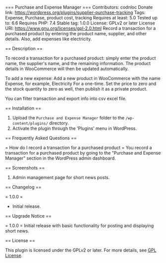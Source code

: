 === Purchase and Expense Manager ===
Contributors: codnloc
Donate link: https://wordpress.org/plugins/supplier-purchase-tracking
Tags: Expense, Purchase, product cost, tracking
Requires at least: 5.0
Tested up to: 6.6
Requires PHP: 7.4
Stable tag: 1.0.0
License: GPLv2 or later
License URI: https://www.gnu.org/licenses/gpl-2.0.html
Record a transaction for a purchased product by entering the product name, supplier, and other details. Also, add expenses like electricity.

== Description ==

To record a transaction for a purchased product:
simply enter the product name, the supplier's name, and the remaining information. The product details in WooCommerce will then be updated automatically.

To add a new expense:
Add a new product in WooCommerce with the name Expense, for example, Electricity For a one-time. Set the price to zero and the stock quantity to zero as well, then publish it as a private product.

You can filter transaction and export info into csv excel file.

== Installation ==

1. Upload the `Purchase and Expense Manager` folder to the `/wp-content/plugins/` directory.
2. Activate the plugin through the 'Plugins' menu in WordPress.


== Frequently Asked Questions ==

= How do I record a transaction for a purchased product =
You record a transaction for a purchased product by going to the "Purchase and Expense Manager" section in the WordPress admin dashboard.

== Screenshots ==

1. Admin management page for short news posts.


== Changelog ==

= 1.0.0 =
* Initial release.

== Upgrade Notice ==

= 1.0.0 =
Initial release with basic functionality for posting and displaying short news.

== License ==

This plugin is licensed under the GPLv2 or later. For more details, see [GPL License](https://www.gnu.org/licenses/gpl-2.0.html).
